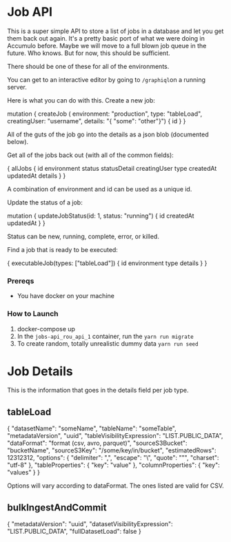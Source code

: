 # Job API
This is a super simple API to store a list of jobs in a database and let you get them back out again. It's a pretty
basic port of what we were doing in Accumulo before. Maybe we will move to a full blown job queue in the future. Who
knows. But for now, this should be sufficient.

There should be one of these for all of the environments.

You can get to an interactive editor by going to `/graphiql`on a running server.

Here is what you can do  with this. Create a new job:

mutation {
  createJob (
    environment: "production",
    type: "tableLoad",
    creatingUser: "username",
    details: "{ \"some\": \"other\"}") {
    id
  }
}

All of the guts of the job go into the details as a json blob (documented below).

Get all of the jobs back out (with all of the common fields):

{
  allJobs {
    id
    environment
    status
    statusDetail
    creatingUser
    type
    createdAt
    updatedAt
    details
  }
}

A combination of environment and id can be used as a unique id.

Update the status of a job:

mutation {
  updateJobStatus(id: 1, status: "running") {
    id
    createdAt
    updatedAt
  }
}

Status can be new, running, complete, error, or killed.

Find a job that is ready to be executed:

{
  executableJob(types: ["tableLoad"]) {
    id
    environment
    type
    details
  }
}

### Prereqs
- You have docker on your machine

### How to Launch
1) docker-compose up
2) In the `jobs-api_rou_api_1` container, run the `yarn run migrate`
3) To create random, totally unrealistic dummy data `yarn run seed`

# Job Details

This is the information that goes in the details field per job type.

## tableLoad

 {
    "datasetName": "someName",
    "tableName": "someTable",
    "metadataVersion", "uuid",
    "tableVisibilityExpression": "LIST.PUBLIC_DATA",
    "dataFormat": "format (csv, avro, parquet)",
    "sourceS3Bucket": "bucketName",
    "sourceS3Key": "/some/key/in/bucket",
    "estimatedRows": 12312312,
    "options": {
        "delimiter": ",",
        "escape": "\\",
        "quote": "\"",
        "charset": "utf-8"
    },
    "tableProperties": {
        "key": "value"
    },
    "columnProperties": {
        "key": "values"
    }
}

Options will vary according to dataFormat. The ones listed are valid for CSV.

## bulkIngestAndCommit

{
  "metadataVersion": "uuid",
  "datasetVisibilityExpression": "LIST.PUBLIC_DATA",
  "fullDatasetLoad": false
}
